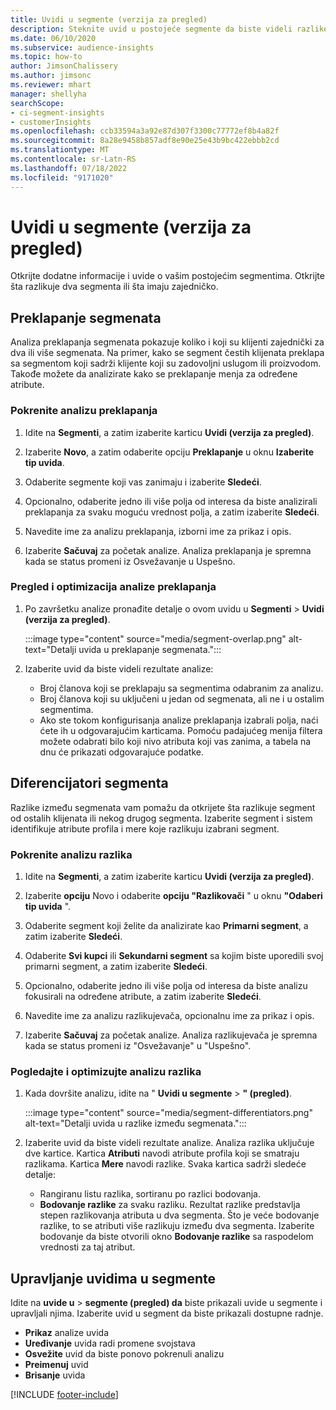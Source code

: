 ```yaml
---
title: Uvidi u segmente (verzija za pregled)
description: Steknite uvid u postojeće segmente da biste videli razlike i zajedničke karakteristike.
ms.date: 06/10/2020
ms.subservice: audience-insights
ms.topic: how-to
author: JimsonChalissery
ms.author: jimsonc
ms.reviewer: mhart
manager: shellyha
searchScope:
- ci-segment-insights
- customerInsights
ms.openlocfilehash: ccb33594a3a92e87d307f3300c77772ef8b4a82f
ms.sourcegitcommit: 8a28e9458b857adf8e90e25e43b9bc422ebbb2cd
ms.translationtype: MT
ms.contentlocale: sr-Latn-RS
ms.lasthandoff: 07/18/2022
ms.locfileid: "9171020"
---
```

# <a name="segment-insights-preview"></a>Uvidi u segmente (verzija za pregled)

Otkrijte dodatne informacije i uvide o vašim postojećim segmentima. Otkrijte šta razlikuje dva segmenta ili šta imaju zajedničko.

## <a name="segment-overlap"></a>Preklapanje segmenata

Analiza preklapanja segmenata pokazuje koliko i koji su klijenti zajednički za dva ili više segmenata. Na primer, kako se segment čestih klijenata preklapa sa segmentom koji sadrži klijente koji su zadovoljni uslugom ili proizvodom.
Takođe možete da analizirate kako se preklapanje menja za određene atribute.

### <a name="run-an-overlap-analysis"></a>Pokrenite analizu preklapanja

1. Idite na **Segmenti**, a zatim izaberite karticu **Uvidi (verzija za pregled)**.

1. Izaberite **Novo**, a zatim odaberite opciju **Preklapanje** u oknu **Izaberite tip uvida**.

1. Odaberite segmente koji vas zanimaju i izaberite **Sledeći**.

1. Opcionalno, odaberite jedno ili više polja od interesa da biste analizirali preklapanja za svaku moguću vrednost polja, a zatim izaberite **Sledeći**.

1. Navedite ime za analizu preklapanja, izborni ime za prikaz i opis.

1. Izaberite **Sačuvaj** za početak analize. Analiza preklapanja je spremna kada se status promeni iz Osvežavanje u Uspešno.

### <a name="view-and-optimize-an-overlap-analysis"></a>Pregled i optimizacija analize preklapanja

1. Po završetku analize pronađite detalje o ovom uvidu u **Segmenti** > **Uvidi (verzija za pregled)**.

   :::image type="content" source="media/segment-overlap.png" alt-text="Detalji uvida u preklapanje segmenata.":::

1. Izaberite uvid da biste videli rezultate analize:

   - Broj članova koji se preklapaju sa segmentima odabranim za analizu.
   - Broj članova koji su uključeni u jedan od segmenata, ali ne i u ostalim segmentima.
   - Ako ste tokom konfigurisanja analize preklapanja izabrali polja, naći ćete ih u odgovarajućim karticama. Pomoću padajućeg menija filtera možete odabrati bilo koji nivo atributa koji vas zanima, a tabela na dnu će prikazati odgovarajuće podatke.

## <a name="segment-differentiators"></a>Diferencijatori segmenta

Razlike između segmenata vam pomažu da otkrijete šta razlikuje segment od ostalih klijenata ili nekog drugog segmenta. Izaberite segment i sistem identifikuje atribute profila i mere koje razlikuju izabrani segment.

### <a name="run-a-differentiator-analysis"></a>Pokrenite analizu razlika

1. Idite na **Segmenti**, a zatim izaberite karticu **Uvidi (verzija za pregled)**.

1. Izaberite **opciju** Novo i odaberite **opciju "Razlikovači** " u oknu **"Odaberi tip uvida** ".

1. Odaberite segment koji želite da analizirate kao **Primarni segment**, a zatim izaberite **Sledeći**.

1. Odaberite **Svi kupci** ili **Sekundarni segment** sa kojim biste uporedili svoj primarni segment, a zatim izaberite **Sledeći**.

1. Opcionalno, odaberite jedno ili više polja od interesa da biste analizu fokusirali na određene atribute, a zatim izaberite **Sledeći**.

1. Navedite ime za analizu razlikujevača, opcionalnu ime za prikaz i opis.

1. Izaberite **Sačuvaj** za početak analize. Analiza razlikujevača je spremna kada se status promeni iz "Osvežavanje" u "Uspešno".

### <a name="view-and-optimize-a-differentiators-analysis"></a>Pogledajte i optimizujte analizu razlika

1. Kada dovršite analizu, idite na " **Uvidi u segmente** > **" (pregled)**.

   :::image type="content" source="media/segment-differentiators.png" alt-text="Detalji uvida u razlike između segmenata.":::

1. Izaberite uvid da biste videli rezultate analize. Analiza razlika uključuje dve kartice. Kartica **Atributi** navodi atribute profila koji se smatraju razlikama. Kartica **Mere** navodi razlike. Svaka kartica sadrži sledeće detalje:

   - Rangiranu listu razlika, sortiranu po razlici bodovanja.
   - **Bodovanje razlike** za svaku razliku. Rezultat razlike predstavlja stepen razlikovanja atributa u dva segmenta. Što je veće bodovanje razlike, to se atributi više razlikuju između dva segmenta. Izaberite bodovanje da biste otvorili okno **Bodovanje razlike** sa raspodelom vrednosti za taj atribut.

## <a name="manage-segment-insights"></a>Upravljanje uvidima u segmente

Idite na **uvide u** > **segmente (pregled) da** biste prikazali uvide u segmente i upravljali njima. Izaberite uvid u segment da biste prikazali dostupne radnje.

- **Prikaz** analize uvida
- **Uređivanje** uvida radi promene svojstava
- **Osvežite** uvid da biste ponovo pokrenuli analizu
- **Preimenuj** uvid
- **Brisanje** uvida

[!INCLUDE [footer-include](includes/footer-banner.md)]
